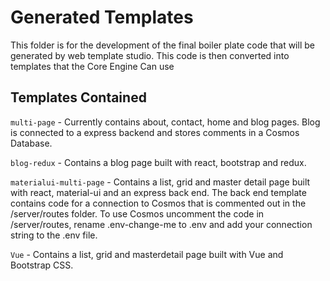 # Generated Templates

This folder is for the development of the final boiler plate code that will be generated by web template studio. This code is then converted into templates that the Core Engine Can use

## Templates Contained

`multi-page` - Currently contains about, contact, home and blog pages. Blog is connected to a express backend and stores comments in a Cosmos Database.

`blog-redux` - Contains a blog page built with react, bootstrap and redux.

`materialui-multi-page` - Contains a list, grid and master detail page built with react, material-ui and an express back end. The back end template contains code for a connection to Cosmos that is commented out in the /server/routes folder. To use Cosmos uncomment the code in /server/routes, rename .env-change-me to .env and add your connection string to the .env file.

`Vue` - Contains a list, grid and masterdetail page built with Vue and Bootstrap CSS.
